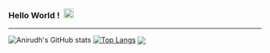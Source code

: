 ### Hello World ! &nbsp;<img src="https://github.com/TheDudeThatCode/TheDudeThatCode/blob/master/Assets/Earth.gif" width =20px/>
<hr>




![Anirudh's GitHub stats](https://github-readme-stats.vercel.app/api?username=Anirudh906&show_icons=true&theme=radical) [![Top Langs](https://github-readme-stats.vercel.app/api/top-langs/?username=Anirudh906&layout=compact)](https://github.com/anuraghazra/github-readme-stats)
<a href="https://github.com/Anirudh906/Anirudh906">
  <img align="center" src="https://github-readme-stats.vercel.app/api?username=Anirudh906&show_icons=true&theme=radical" />
</a>
<!--
**Anirudh906/Anirudh906** is a ✨ _special_ ✨ repository because its `README.md` (this file) appears on your GitHub profile.

Here are some ideas to get you started:

- 🔭 I’m currently working on ...
- 🌱 I’m currently learning ...
- 👯 I’m looking to collaborate on ...
- 🤔 I’m looking for help with ...
- 💬 Ask me about ...
- 📫 How to reach me: ...
- 😄 Pronouns: ...
- ⚡ Fun fact: ...
-->

